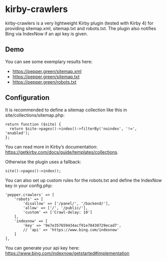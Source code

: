 
# kirby-crawlers
kirby-crawlers is a very lightweight Kirby plugin (tested with Kirby 4) for providing sitemap.xml, sitemap.txt and robots.txt. The plugin also notifies Bing via IndexNow if an api key is given.

## Demo
You can see some exemplary results here:

 - https://pepper.green/sitemap.xml
 - https://pepper.green/sitemap.txt
 - https://pepper.green/robots.txt

## Configuration

It is recommended to define a sitemap collection like this in site/collections/sitemap.php:

    return function ($site) {
      return $site->pages()->index()->filterBy('noindex', '!=', 'enabled');
    };

You can read more in Kirby’s documentation: https://getkirby.com/docs/guide/templates/collections.

Otherwise the plugin uses a fallback:

    site()->pages()->index();

You can also set up custom rules for the robots.txt and define the IndexNow key in your config.php:

    'pepper.crawlers' => [
    	'robots' => [
    		'disallow' => ['/panel/', '/backend/'],
    		'allow' => ['/', '/public/'],
    		'custom' => ['Crawl-delay: 10']
    	],
    	'indexnow' => [
    		'key' => '9e7e357659434acf91e78430729ecad7',
    		// 'api' => 'https://www.bing.com/indexnow'
    	]
    ],

You can generate your api key here: https://www.bing.com/indexnow/getstarted#implementation
